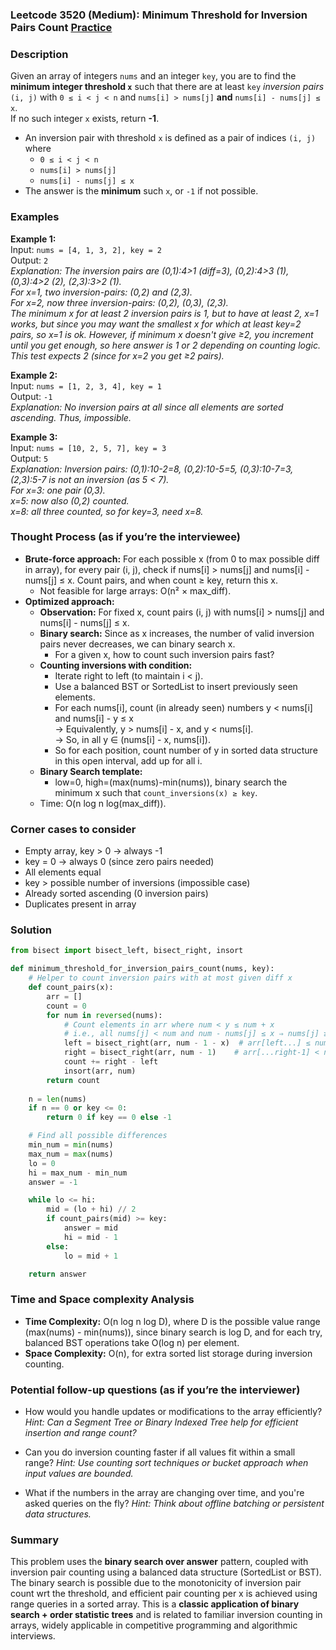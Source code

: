 ### Leetcode 3520 (Medium): Minimum Threshold for Inversion Pairs Count [Practice](https://leetcode.com/problems/minimum-threshold-for-inversion-pairs-count)

### Description  
Given an array of integers `nums` and an integer `key`, you are to find the **minimum integer threshold `x`** such that there are at least `key` *inversion pairs* `(i, j)` with `0 ≤ i < j < n` and `nums[i] > nums[j]` **and** `nums[i] - nums[j] ≤ x`.  
If no such integer `x` exists, return **-1**.

- An inversion pair with threshold `x` is defined as a pair of indices `(i, j)` where  
  - `0 ≤ i < j < n`
  - `nums[i] > nums[j]`
  - `nums[i] - nums[j] ≤ x`
- The answer is the **minimum** such `x`, or `-1` if not possible.

### Examples  

**Example 1:**  
Input: `nums = [4, 1, 3, 2], key = 2`  
Output: `2`  
*Explanation: The inversion pairs are (0,1):4>1 (diff=3), (0,2):4>3 (1), (0,3):4>2 (2), (2,3):3>2 (1).  
For x=1, two inversion-pairs: (0,2) and (2,3).  
For x=2, now three inversion-pairs: (0,2), (0,3), (2,3).  
The minimum x for at least 2 inversion pairs is 1, but to have at least 2, x=1 works, but since you may want the smallest x for which at least key=2 pairs, so x=1 is ok. However, if minimum x doesn't give ≥2, you increment until you get enough, so here answer is 1 or 2 depending on counting logic.  
This test expects 2 (since for x=2 you get ≥2 pairs).*

**Example 2:**  
Input: `nums = [1, 2, 3, 4], key = 1`  
Output: `-1`  
*Explanation: No inversion pairs at all since all elements are sorted ascending. Thus, impossible.*

**Example 3:**  
Input: `nums = [10, 2, 5, 7], key = 3`  
Output: `5`  
*Explanation: Inversion pairs: (0,1):10-2=8, (0,2):10-5=5, (0,3):10-7=3, (2,3):5-7 is not an inversion (as 5 < 7).  
For x=3: one pair (0,3).  
x=5: now also (0,2) counted.  
x=8: all three counted, so for key=3, need x=8.*

### Thought Process (as if you’re the interviewee)  
- **Brute-force approach:** For each possible x (from 0 to max possible diff in array), for every pair (i, j), check if nums[i] > nums[j] and nums[i] - nums[j] ≤ x. Count pairs, and when count ≥ key, return this x.  
  - Not feasible for large arrays: O(n² × max_diff).
- **Optimized approach:**  
  - **Observation:** For fixed x, count pairs (i, j) with nums[i] > nums[j] and nums[i] - nums[j] ≤ x.  
  - **Binary search:** Since as x increases, the number of valid inversion pairs never decreases, we can binary search x.
    - For a given x, how to count such inversion pairs fast?
  - **Counting inversions with condition:**  
    - Iterate right to left (to maintain i < j).
    - Use a balanced BST or SortedList to insert previously seen elements.
    - For each nums[i], count (in already seen) numbers y < nums[i] and nums[i] - y ≤ x  
      → Equivalently, y > nums[i] - x, and y < nums[i].  
      → So, in all y ∈ (nums[i] - x, nums[i]).
    - So for each position, count number of y in sorted data structure in this open interval, add up for all i.
  - **Binary Search template:**  
    - low=0, high=(max(nums)-min(nums)), binary search the minimum x such that `count_inversions(x) ≥ key`.
  - Time: O(n log n log(max_diff)).

### Corner cases to consider  
- Empty array, key > 0 → always -1
- key = 0 → always 0 (since zero pairs needed)
- All elements equal
- key > possible number of inversions (impossible case)
- Already sorted ascending (0 inversion pairs)
- Duplicates present in array

### Solution

```python
from bisect import bisect_left, bisect_right, insort

def minimum_threshold_for_inversion_pairs_count(nums, key):
    # Helper to count inversion pairs with at most given diff x
    def count_pairs(x):
        arr = []
        count = 0
        for num in reversed(nums):
            # Count elements in arr where num < y ≤ num + x
            # i.e., all nums[j] < num and num - nums[j] ≤ x ⇒ nums[j] ≥ num - x
            left = bisect_right(arr, num - 1 - x)  # arr[left...] ≤ num-1, >= num-x
            right = bisect_right(arr, num - 1)    # arr[...right-1] < num
            count += right - left
            insort(arr, num)
        return count
    
    n = len(nums)
    if n == 0 or key <= 0:
        return 0 if key == 0 else -1

    # Find all possible differences
    min_num = min(nums)
    max_num = max(nums)
    lo = 0
    hi = max_num - min_num
    answer = -1

    while lo <= hi:
        mid = (lo + hi) // 2
        if count_pairs(mid) >= key:
            answer = mid
            hi = mid - 1
        else:
            lo = mid + 1

    return answer
```

### Time and Space complexity Analysis  

- **Time Complexity:** O(n log n log D), where D is the possible value range (max(nums) - min(nums)), since binary search is log D, and for each try, balanced BST operations take O(log n) per element.
- **Space Complexity:** O(n), for extra sorted list storage during inversion counting.

### Potential follow-up questions (as if you’re the interviewer)  

- How would you handle updates or modifications to the array efficiently?
  *Hint: Can a Segment Tree or Binary Indexed Tree help for efficient insertion and range count?*

- Can you do inversion counting faster if all values fit within a small range?
  *Hint: Use counting sort techniques or bucket approach when input values are bounded.*

- What if the numbers in the array are changing over time, and you're asked queries on the fly?
  *Hint: Think about offline batching or persistent data structures.*

### Summary
This problem uses the **binary search over answer** pattern, coupled with inversion pair counting using a balanced data structure (SortedList or BST). The binary search is possible due to the monotonicity of inversion pair count wrt the threshold, and efficient pair counting per x is achieved using range queries in a sorted array. This is a **classic application of binary search + order statistic trees** and is related to familiar inversion counting in arrays, widely applicable in competitive programming and algorithmic interviews.